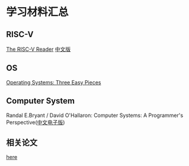 # 学习材料汇总

## RISC-V

[The RISC-V Reader](http://www.riscvbook.com/)    [中文版](rsic-v/RISC-V-Reader-Chinese-v2p1.pdf)

## OS

[Operating Systems: Three Easy Pieces](https://pages.cs.wisc.edu/~remzi/OSTEP/)

## Computer System

Randal E.Bryant / David O'Hallaron: Computer Systems: A Programmer's Perspective([中文电子版](https://hansimov.gitbook.io/csapp/))

## 相关论文

[here](https://github.com/chyyuu/aos_course_info/blob/master/readinglist.md)


